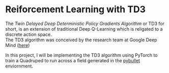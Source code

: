 # Reiforcement Learning with TD3

 The *Twin Delayed Deep Deterministic Policy Gradients Algorithm* or TD3 for short, is an extension of traditional Deep Q-Learning which is religated to a discrete action space.  
 The TD3 algorithm was conceived by the research team at Google Deep Mind ([here](https://arxiv.org/abs/1509.02971))  
 
In this project, I will be implementing the TD3 algorithm using PyTorch to train a Quadruped to run across a field generated in the [pybullet](https://pybullet.org/wordpress/) enviornment.
